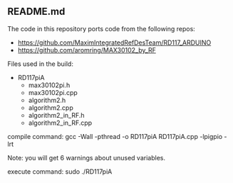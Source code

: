 README.md
---------
The code in this repository ports code from the following repos:
- https://github.com/MaximIntegratedRefDesTeam/RD117_ARDUINO
- https://github.com/aromring/MAX30102_by_RF

Files used in the build:
- RD117piA
  - max30102pi.h
  - max30102pi.cpp
  - algorithm2.h
  - algorithm2.cpp
  - algorithm2_in_RF.h
  - algorithm2_in_RF.cpp

compile command:
  gcc -Wall -pthread -o RD117piA RD117piA.cpp -lpigpio -lrt

  Note: you will get 6 warnings about unused variables.

execute command:
  sudo ./RD117piA


